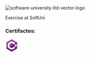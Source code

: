 ![software-university-ltd-vector-logo](https://user-images.githubusercontent.com/78408524/170858705-b4a85e10-ea3d-4f76-87f7-347b5d51a15b.png)

Exercise at SoftUni

<h3 align="left">Certifactes:</h3>
<p align="left"> <a href="https://www.w3schools.com/cs/" target="_blank" rel="noreferrer"> <img src="https://raw.githubusercontent.com/devicons/devicon/master/icons/csharp/csharp-original.svg" alt="csharp" width="40" height="40"/> </a> </p>
